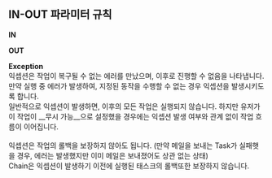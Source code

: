 IN-OUT 파라미터 규칙
----

__IN__<br>


__OUT__<br>

__Exception__<br>
익셉션은 작업이 복구될 수 없는 에러를 만났으며, 이후로 진행할 수 없음을 나타냅니다.<br>
만약 실행 중 에러가 발생하여, 지정된 동작을 수행할 수 없는 경우 익셉션을 발생시키도록 합니다.<br>
일반적으로 익셉션이 발생하면, 이후의 모든 작업은 실행되지 않습니다. 하지만 유저가 이 작업이 __무시 가능__으로 설정했을 경우에는 익셉션 발생 여부와 관계 없이 작업 흐름이 이어집니다.<br>
<br>
익셉션은 작업의 롤백을 보장하지 않아도 됩니다. (만약 메일을 보내는 Task가 실패햇을 경우, 에러는 발생했지만 이미 메일은 보내졌어도 상관 없는 상태)<br>
Chain은 익셉션이 발생하기 이전에 실행된 태스크의 롤백또한 보장하지 않습니다.

